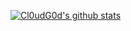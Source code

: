 [![Cl0udG0d's github stats](https://github-readme-stats.vercel.app/api?username=DancingCodes)](https://github.com/anuraghazra/github-readme-stats)
